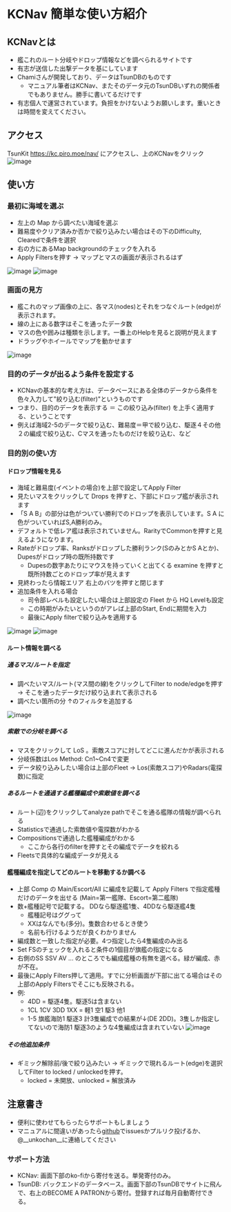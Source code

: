 # KCNav 簡単な使い方紹介

## KCNavとは
* 艦これのルート分岐やドロップ情報などを調べられるサイトです
* 有志が送信した出撃データを基にしています
* Chamiさんが開発しており、データはTsunDBのものです
  * マニュアル筆者はKCNav、またそのデータ元のTsunDBいずれの関係者でもありません。勝手に書いてるだけです
* 有志個人で運営されています。負担をかけないようお願いします。重いときは時間を変えてください。

## アクセス
TsunKit https://kc.piro.moe/nav/ にアクセスし、上のKCNavをクリック
![image](https://user-images.githubusercontent.com/83385857/116779587-1e0cfb80-aab2-11eb-8db0-59b2b1a85e22.png)

## 使い方
### 最初に海域を選ぶ
* 左上の Map から調べたい海域を選ぶ
* 難易度やクリア済みか否かで絞り込みたい場合はその下のDifficulty, Clearedで条件を選択
* 右の方にあるMap backgroundのチェックを入れる
* Apply Filtersを押す  → マップとマスの画面が表示されるはず

![image](https://user-images.githubusercontent.com/83385857/116779294-6cb99600-aab0-11eb-9298-bef28c89e529.png)
![image](https://user-images.githubusercontent.com/83385857/116779265-48f65000-aab0-11eb-892b-862631be9775.png)


### 画面の見方
* 艦これのマップ画像の上に、各マス(nodes)とそれをつなぐルート(edge)が表示されます。
* 線の上にある数字はそこを通ったデータ数
* マスの色や囲みは種類を示します。一番上のHelpを見ると説明が見えます
* ドラッグやホイールでマップを動かせます

![image](https://user-images.githubusercontent.com/83385857/116779328-ae4a4100-aab0-11eb-943b-3f5f4d00a284.png)

### 目的のデータが出るよう条件を設定する
* KCNavの基本的な考え方は、データベースにある全体のデータから条件を色々入力して"絞り込む(filter)"というものです
* つまり、目的のデータを表示する ＝ この絞り込み(filter) を上手く適用する、ということです
* 例えば海域2-5のデータで絞り込む、難易度＝甲で絞り込む、駆逐４その他２の編成で絞り込む、Cマスを通ったものだけを絞り込む、など


### 目的別の使い方
#### ドロップ情報を見る
* 海域と難易度(イベントの場合)を上部で設定してApply Filter
* 見たいマスをクリックして Drops を押すと、下部にドロップ艦が表示されます
* 「S A B」の部分は色がついてい勝利でのドロップを表示しています。S A に色がついていればS,A勝利のみ。
* デフォルトで低レア艦は表示されていません。RarityでCommonを押すと見えるようになります。
* Rateがドロップ率、Ranksがドロップした勝利ランク(SのみとかS Aとか)、Dupesがドロップ時の既所持数です
  * Dupesの数字あたりにマウスを持っていくと出てくる examine を押すと既所持数ごとのドロップ率が見えます
* 見終わったら情報エリア 右上のバツを押すと閉じます
* 追加条件を入れる場合
  * 司令部レベルも設定したい場合は上部設定の Fleet から HQ Levelも設定
  * この時期がみたいというのがアレば上部のStart, Endに期間を入力
  * 最後にApply filterで絞り込みを適用する

![image](https://user-images.githubusercontent.com/83385857/116779349-dc2f8580-aab0-11eb-8012-fdaae2061336.png) ![image](https://user-images.githubusercontent.com/83385857/116779358-f0738280-aab0-11eb-8e46-67f7d377da9d.png)

#### ルート情報を調べる
##### 通るマス/ルートを指定
* 調べたいマス/ルート(マス間の線)をクリックしてFilter to node/edgeを押す
 → そこを通ったデータだけ絞り込まれて表示される
* 調べたい箇所の分 ↑のフィルタを追加する

![image](https://user-images.githubusercontent.com/83385857/116779400-3a5c6880-aab1-11eb-909b-f669fc0efd80.png)


##### 索敵での分岐を調べる
* マスをクリックして LoS 。索敵スコアに対してどこに進んだかが表示される
* 分岐係数はLos Method: Cn1~Cn4で変更
* データ絞り込みしたい場合は上部のFleet -> Los(索敵スコア)やRadars(電探数)に指定

##### あるルートを通過する艦種編成や索敵値を調べる
* ルート(辺)をクリックしてanalyze pathでそこを通る艦隊の情報が調べられる
* Statisticsで通過した索敵値や電探数がわかる
* Compositionsで通過した艦種編成がわかる
  * ここから各行のfilterを押すとその編成でデータを絞れる
* Fleetsで具体的な編成データが見える

#### 艦種編成を指定してどのルートを移動するか調べる
* 上部 Comp の Main/Escort/All に編成を記載して Apply Filters で指定艦種だけのデータを出せる (Main=第一艦隊、Escort=第二艦隊)
* 数+艦種記号で記載する。 DDなら駆逐艦1隻、4DDなら駆逐艦4隻
  * 艦種記号はググって
  * XXはなんでも(多分)。隻数合わせるとき使う
  * 名前も行けるようだが良くわかりません
* 編成数と一致した指定が必要。4つ指定したら4隻編成のみ出る
* Set FSのチェックを入れると条件の1個目が旗艦の指定になる
* 右側のSS SSV AV ... のところでも編成艦種の有無を選べる。緑が編成、赤が不在。
* 最後にApply Filters押して適用。すでに分析画面が下部に出てる場合はその上部のApply Filtersでそこにも反映される。
* 例: 
  * 4DD = 駆逐4隻。駆逐5は含まない
  * 1CL 1CV 3DD 1XX = 軽1 空1 駆3 他1
  * 1-5 旗艦海防1 駆逐3 計3隻編成での結果が↓(DE 2DD)。3隻しか指定してないので海防1 駆逐3のような4隻編成は含まれていない
![image](https://user-images.githubusercontent.com/83385857/116779510-860f1200-aab1-11eb-80b9-eca7d1fd4871.png)


##### その他追加条件
* ギミック解除前/後で絞り込みたい → ギミックで現れるルート(edge)を選択してFilter to locked / unlockedを押す。
  * locked = 未開放、unlocked = 解放済み


## 注意書き
* 便利に使わせてもらったらサポートもしましょう
* マニュアルに間違いがあったら[github](https://github.com/kimo-ta/kcnmanual)でissuesかプルリク投げるか、@__unkochan__に連絡してください

### サポート方法
* KCNav: 画面下部のko-fiから寄付を送る。単発寄付のみ。
* TsunDB: バックエンドのデータベース。画面下部のTsunDBでサイトに飛んで、右上のBECOME A PATRONから寄付。登録すれば毎月自動寄付できる。
